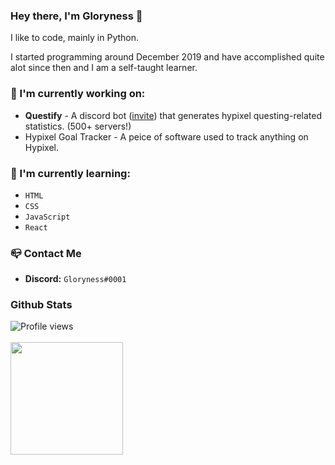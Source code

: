 ### Hey there, I'm Gloryness 👋

I like to code, mainly in Python.

I started programming around December 2019 and have accomplished quite alot since then and I am a self-taught learner.

### 🔭 I'm currently working on:
- **Questify** - A discord bot ([invite](https://discord.com/api/oauth2/authorize?client_id=884835091837235210&permissions=2147863552&scope=bot%20applications.commands)) that generates hypixel questing-related statistics. (500+ servers!)
- Hypixel Goal Tracker - A peice of software used to track anything on Hypixel.

### 🌱 I'm currently learning:
- `HTML`
- `CSS`
- `JavaScript`
- `React`

### 📪 Contact Me
- **Discord:** `Gloryness#0001`

### Github Stats
![Profile views](https://gpvc.arturio.dev/Gloryness)<br><br>
<img height="180em" src="https://github-readme-stats.vercel.app/api?username=Gloryness&count_private=true&show_icons=true&theme=radical" />
